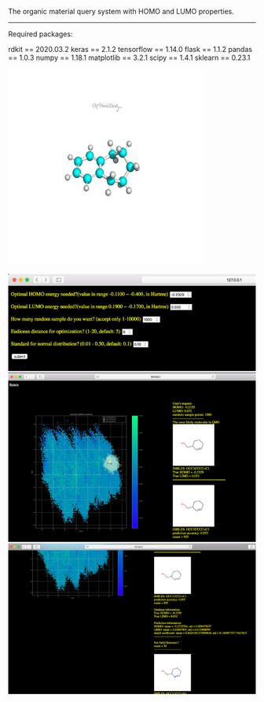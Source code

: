 The organic material query system with HOMO and LUMO properties.

-------------------------

Required packages:

rdkit == 2020.03.2
keras == 2.1.2
tensorflow == 1.14.0
flask == 1.1.2
pandas == 1.0.3
numpy == 1.18.1
matplotlib == 3.2.1
scipy == 1.4.1
sklearn == 0.23.1



<img src="https://github.com/minhsueh/ml-with-ms/blob/master/static/back.gif" width="400" height="400" />

![alt text](https://github.com/minhsueh/ml-with-ms/blob/master/web_pic/1.png)
![alt text](https://github.com/minhsueh/ml-with-ms/blob/master/web_pic/2.png)
![alt text](https://github.com/minhsueh/ml-with-ms/blob/master/web_pic/3.png)
